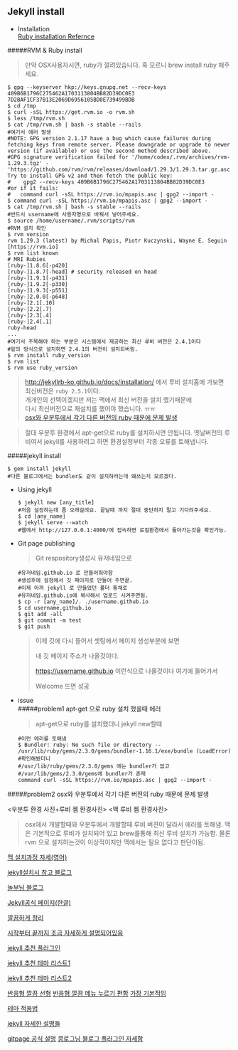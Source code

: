 ## Jekyll install
* Installation  
  [Ruby installation Refernce](https://www.ruby-lang.org/ko/documentation/installation/)  

#####RVM & Ruby install  
  >만약 OSX사용자시면, ruby가 깔려있습니다. 혹 모르니 brew install ruby 해주세요.  
  ```shell
  $ gpg --keyserver hkp://keys.gnupg.net --recv-keys 409B6B1796C275462A1703113804BB82D39DC0E3 7D2BAF1CF37B13E2069D6956105BD0E739499BDB
  $ cd /tmp
  $ curl -sSL https://get.rvm.io -o rvm.sh
  $ less /tmp/rvm.sh
  $ cat /tmp/rvm.sh | bash -s stable --rails
  #여기서 에러 발생
  #NOTE: GPG version 2.1.17 have a bug which cause failures during fetching keys from remote server. Please downgrade or upgrade to newer version (if available) or use the second method described above.
  #GPG signature verification failed for '/home/codex/.rvm/archives/rvm-1.29.3.tgz' - 'https://github.com/rvm/rvm/releases/download/1.29.3/1.29.3.tar.gz.asc'! Try to install GPG v2 and then fetch the public key:
  #    gpg2 --recv-keys 409B6B1796C275462A1703113804BB82D39DC0E3
  #or if it fails:
  #   command curl -sSL https://rvm.io/mpapis.asc | gpg2 --import -
  $ command curl -sSL https://rvm.io/mpapis.asc | gpg2 --import -
  $ cat /tmp/rvm.sh | bash -s stable --rails
  #반드시 username에 사용자명으로 바꿔서 넣어주세요.
  $ source /home/username/.rvm/scripts/rvm
  #RVM 설치 확인
  $ rvm version
  rvm 1.29.3 (latest) by Michal Papis, Piotr Kuczynski, Wayne E. Seguin [https://rvm.io]
  $ rvm list known
  # MRI Rubies
  [ruby-]1.8.6[-p420]
  [ruby-]1.8.7[-head] # security released on head
  [ruby-]1.9.1[-p431]
  [ruby-]1.9.2[-p330]
  [ruby-]1.9.3[-p551]
  [ruby-]2.0.0[-p648]
  [ruby-]2.1[.10]
  [ruby-]2.2[.7]
  [ruby-]2.3[.4]
  [ruby-]2.4[.1]
  ruby-head
  ...
  #여기서 주목해야 하는 부분은 시스템에서 제공하는 최신 루비 버전은 2.4.1이다
  #밑의 방식으로 설치하면 2.4.1의 버전이 설치되버림.
  $ rvm install ruby_version
  $ rvm list
  $ rvm use ruby_version
  ```
  >http://jekyllrb-ko.github.io/docs/installation/ 에서 루비 설치홈에 가보면 최신버전은
  >`ruby 2.5.1`이다.  
  >개개인의 선택이겠지만 저는 맥에서 최신 버전을 설치 했기때문에  
  >다시 최신버전으로 재설치를 했어야 했습니다. ㅠㅠ  
  >[osx와 우분투에서 각기 다른 버전의 ruby 때문에 문제 발생](#####problem1)

  >절대 우분투 환경에서 apt-get으로 ruby를 설치하시면 안됩니다.
  >옛날버전의 루비여서 jekyll를 사용하려고 하면 환경설정부터 각종 오류를 토해냅니다.

  #####jekyll install
  ```shell
  $ gem install jekyll
  #다른 블로그에서는 bundler도 같이 설치하라는데 왜쓰는지 모르겠다.
  ```

* Using jekyll

  ```shell
  $ jekyll new [any_title]
  #처음 설정하는데 좀 오래걸려요. 끝날때 까지 절대 중단하지 말고 기다려주세요.
  $ cd [any_name]
  $ jekyll serve --watch
  #웹에서 http://127.0.0.1:4000/에 접속하면 로컬환경에서 돌아가는것을 확인가능.
  ```

* Git page publishing

  > Git respository생성시 유저네임으로

  ```shell
  #유저네임.github.io 로 만들어줘야함
  #생성후에 설정에서 깃 페이지로 만들어 주면끝.
  #이제 아까 jekyll 로 만들었던 폴더 통채로
  #유저네임.github.io에 복사해서 업로드 시켜주면됨.
  $ cp -r [any_name]/. ./username.github.io
  $ cd username.github.io
  $ git add -all
  $ git commit -m test
  $ git push
  ```

  > 이제 깃에 다시 들어서 셋팅에서 페이지 생성부분에 보면
  >
  > 내 깃 페이지 주소가 나올것이다.
  >
  > https://username.github.io 이런식으로 나올것이다 여기에 들어가서
  >
  > Welcome 뜨면 성공  


* issue  
  #####problem1
  apt-get 으로  ruby 설치 했을때 에러

  > apt-get으로 ruby를 설치했더니
  > jekyll new할때
  ```shell
  #이런 에러를 토해냄
  $ Bundler: ruby: No such file or directory --      /usr/lib/ruby/gems/2.3.0/gems/bundler-1.16.1/exe/bundle (LoadError)
  #확인해봤더니
  #/usr/lib/ruby/gems/2.3.0/gems 에는 bundler가 없고
  #/var/lib/gems/2.3.0/gems에 bundler가 존재
  command curl -sSL https://rvm.io/mpapis.asc | gpg2 --import -
  ```
#####problem2
  osx와 우분투에서 각기 다른 버전의 ruby 때문에 문제 발생

  <우분투 환경 사진+루비 젬 환경사진>
  <맥 루비 젬 환경사진>

  > osx에서 개발할때와 우분투에서 개발할때 루비 버젼이 달라서 에러를 토해냄.
  > 맥은 기본적으로 루비가 설치되어 있고 brew를통해 최신 루비 설치가 가능함.
  > 물론 rvm 으로 설치하는것이 이상적이지만 맥에서는 필요 없다고 판단이됨.
  >
  > 

[맥 설치과정 자세(영어)](https://programminghistorian.org/lessons/building-static-sites-with-jekyll-github-pages)

[jekyll설치시 참고 블로그](https://xho95.github.io/blog/github/pages/jekyll/minima/theme/2017/03/04/Jekyll-Blog-with-Minima.html)

[놀부님 블로그](https://nolboo.kim/blog/2013/10/15/free-blog-with-github-jekyll/)

[Jekyll공식 페이지(한글)](http://jekyllrb-ko.github.io/)

[깔끔하게 정리](http://tech.kakao.com/2016/07/07/tech-blog-story/)

[시작부터 끝까지 조금 자세하게 설명되어있음](http://lawfully.kr/smart/jekyll.html#html-css-%EC%9E%90%EB%B0%94%EC%8A%A4%ED%81%AC%EB%A6%BD%ED%8A%B8-%ED%99%88%ED%8E%98%EC%9D%B4%EC%A7%80%EC%9D%98-%EA%B8%B0%EB%B3%B8)

[jekyll 추천 플러그인](http://xdesigns.net/2018/02/10-must-have-free-plugins-for-jekyll/)

[jekyll 추천 테마 리스트1](http://xdesigns.net/2016/04/jekyll-themes/)

[jekyll 추천 테마 리스트2](https://www.quora.com/What-are-the-best-Jekyll-themes?utm_medium=organic&utm_source=google_rich_qa&utm_campaign=google_rich_qa)





[반응형 깔끔 선형](https://github.com/CloudCannon/hydra-jekyll-template)
[반응형 깔끔 메뉴 누르기 편함](https://qwtel.com/hydejack/)
[가장 기본적임](https://chrisbobbe.github.io/jekyll-theme-prologue/)

[테마 적용법](https://junhobaik.github.io/jekyll-apply-theme/)

[jekyll 자세한 설명들](https://programminghistorian.org/lessons/building-static-sites-with-jekyll-github-pages)

[gitpage 공식 설명](https://help.github.com/categories/github-pages-basics/)
[콩로그님 블로그 플러그인 자세함](http://my2kong.net/2016/07/07/jekyll-blogging-theme/)
